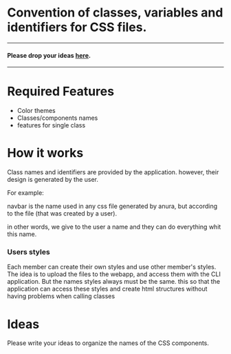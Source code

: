# Convention of classes, variables and identifiers for CSS files.
---
#### Please drop your ideas [here](#Ideas).
---
# Required Features
- Color themes
- Classes/components names
- features for single class

# How it works

Class names and identifiers are provided by the application. however, their design is generated by the user.

For example:

navbar is the name used in any css file generated by anura, but according to the file (that was created by a user).

in other words, we give to the user a name and they can do everything whit this name.

### Users styles

Each member can create their own styles and use other member's styles. The idea is to upload the files to the webapp, and access them with the CLI application. But the names styles always must be the same. this so that the application can access these styles and create html structures without having problems when calling classes

# Ideas

Please write your ideas to organize the names of the CSS components.
